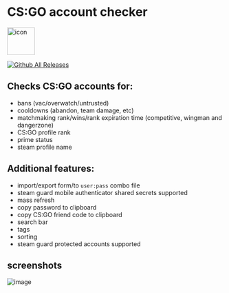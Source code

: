 # CS:GO account checker
<img width="64" alt="icon" src="https://github.com/dumbasPL/csgo-checker/raw/master/build/icon.ico" /> 

[![Github All Releases](https://img.shields.io/github/downloads/dumbasPL/csgo-checker/total.svg?style=for-the-badge)](https://github.com/dumbasPL/csgo-checker/releases/latest)

## Checks CS:GO accounts for:
 - bans (vac/overwatch/untrusted)
 - cooldowns (abandon, team damage, etc)
 - matchmaking rank/wins/rank expiration time (competitive, wingman and dangerzone)
 - CS:GO profile rank
 - prime status
 - steam profile name

## Additional features:
 - import/export form/to `user:pass` combo file
 - steam guard mobile authenticator shared secrets supported
 - mass refresh
 - copy password to clipboard
 - copy CS:GO friend code to clipboard
 - search bar
 - tags
 - sorting
 - steam guard protected accounts supported

## screenshots
![image](https://user-images.githubusercontent.com/29180158/119862011-56202680-bf18-11eb-97db-229ff5c13535.png)
